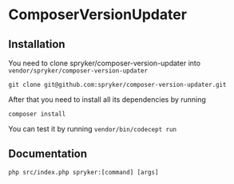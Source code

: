 # ComposerVersionUpdater

## Installation

You need to clone spryker/composer-version-updater into `vendor/spryker/composer-version-updater`

```
git clone git@github.com:spryker/composer-version-updater.git
```

After that you need to install all its dependencies by running 

```
composer install
```

You can test it by running `vendor/bin/codecept run`


## Documentation
```
php src/index.php spryker:[command] [args]
```
